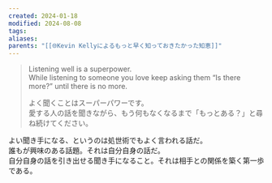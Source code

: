 ```yaml
---
created: 2024-01-18
modified: 2024-08-08
tags: 
aliases: 
parents: "[[🌐Kevin Kellyによるもっと早く知っておきたかった知恵]]"
---
```

> Listening well is a superpower.   
> While listening to someone you love keep asking them “Is there more?” until there is no more.
> 
> よく聞くことはスーパーパワーです。  
> 愛する人の話を聞きながら、もう何もなくなるまで「もっとある？」と尋ね続けてください。

よい聞き手になる、というのは処世術でもよく言われる話だ。  
誰もが興味のある話題。それは自分自身の話だ。  
自分自身の話を引き出せる聞き手になること。それは相手との関係を築く第一歩である。